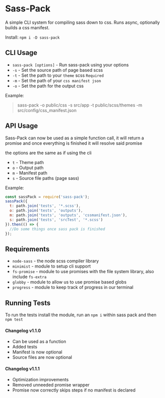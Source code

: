 **Sass-Pack**
=============

A simple CLI system for compiling sass down to css. Runs async, optionally builds a css manifest.

Install:
`npm i -D sass-pack`

CLI Usage
--------

 - `sass-pack [options]` - Run sass-pack using your options
 - `-s` - Set the source path of page based scss
 - `-t` - Set the path to your `theme` scss `Required`
 - `-m`  - Set the path of your `css manifest json`
 - `-o` - Set the path for the output css

Example:
> sass-pack -o public/css -s src/app -t public/scss/themes -m src/config/css_manifest.json

API Usage
--------
Sass-Pack can now be used as a simple function call, it will return a promise and once everything is finished it will resolve said promise

the options are the same as if using the cli

* `t` - Theme path
* `o` - Output path
* `m` - Manifest path
* `s` - Source file paths (page sass)

Example:
```js
const sassPack = require('sass-pack');
sassPack({
  t: path.join('tests', '*.scss'),
  o: path.join('tests', 'outputs'),
  m: path.join('tests', 'outputs', 'cssmanifest.json'),
  s: path.join('tests', 'srcTest', '*.scss')
}).then(() => {
  //Do some things once sass pack is finished
});
```

Requirements
------------

 - `node-sass` - the node scss compiler library
 - `minimist` - module to setup cli support
 - `fs-promise` - module to use promises with the file system library, also include `fs-extra`
 - `globby` - module to allow us to use promise based globs
 - `progress` - module to keep track of progress in our terminal


 Running Tests
 ------------
 To run the tests install the module, run an `npm i` within sass pack and then `npm test`

 #### Changelog v1.1.0

 * Can be used as a function
 * Added tests
 * Manifest is now optional
 * Source files are now optional


  #### Changelog v1.1.1

  * Optimization improvements
  * Removed unneeded promise wrapper
  * Promise now correctly skips steps if no manifest is declared
